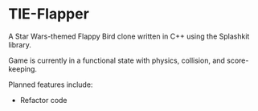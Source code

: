 # TIE-Flapper
A Star Wars-themed Flappy Bird clone written in C++ using the Splashkit library.

Game is currently in a functional state with physics, collision, and score-keeping. 

Planned features include:   
* Refactor code